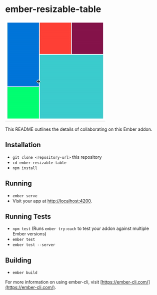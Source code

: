 # ember-resizable-table

![Illustration](/documentation/assets/demo1.gif?raw=true "Optional Title")

This README outlines the details of collaborating on this Ember addon.

## Installation

* `git clone <repository-url>` this repository
* `cd ember-resizable-table`
* `npm install`

## Running

* `ember serve`
* Visit your app at [http://localhost:4200](http://localhost:4200).

## Running Tests

* `npm test` (Runs `ember try:each` to test your addon against multiple Ember versions)
* `ember test`
* `ember test --server`

## Building

* `ember build`

For more information on using ember-cli, visit [https://ember-cli.com/](https://ember-cli.com/).
